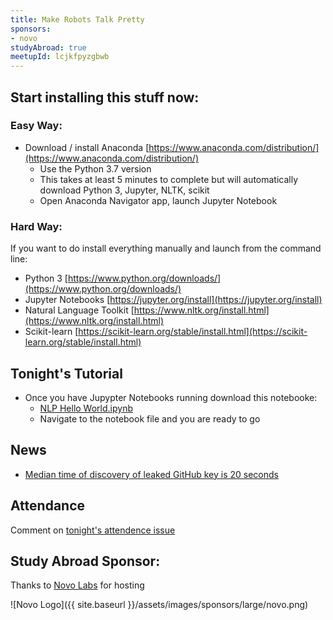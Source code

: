 ```yaml
---
title: Make Robots Talk Pretty
sponsors:
- novo
studyAbroad: true
meetupId: lcjkfpyzgbwb
---
```


## Start installing this stuff now:
### Easy Way:
-  Download / install Anaconda [https://www.anaconda.com/distribution/](https://www.anaconda.com/distribution/)
    - Use the Python 3.7 version
    - This takes at least 5 minutes to complete but will automatically download Python 3, Jupyter, NLTK, scikit
    - Open Anaconda Navigator app, launch Jupyter Notebook

### Hard Way:
If you want to do install everything manually and launch from the command line:
- Python 3 [https://www.python.org/downloads/](https://www.python.org/downloads/)
- Jupyter Notebooks [https://jupyter.org/install](https://jupyter.org/install)
- Natural Language Toolkit [https://www.nltk.org/install.html](https://www.nltk.org/install.html)
- Scikit-learn [https://scikit-learn.org/stable/install.html](https://scikit-learn.org/stable/install.html)


## Tonight's Tutorial

- Once you have Jupypter Notebooks running download this notebooke:
    - [NLP Hello World.ipynb](https://drive.google.com/file/d/1dKCmkyM6WnrETejL0pYHgHTJTqLzKy1a/view?usp=sharing)
    - Navigate to the notebook file and you are ready to go

## News
- [Median time of discovery of leaked GitHub key is 20 seconds](https://blog.acolyer.org/2019/04/08/how-bad-can-it-git-characterizing-secret-leakage-in-public-github-repositories/)

## Attendance

Comment on [tonight's attendence issue](https://github.com/codescooldallas/codescooldallas.github.io/issues/9)


## Study Abroad Sponsor:

Thanks to [Novo Labs](http://www.novolabs.com/) for hosting

![Novo Logo]({{ site.baseurl }}/assets/images/sponsors/large/novo.png)
